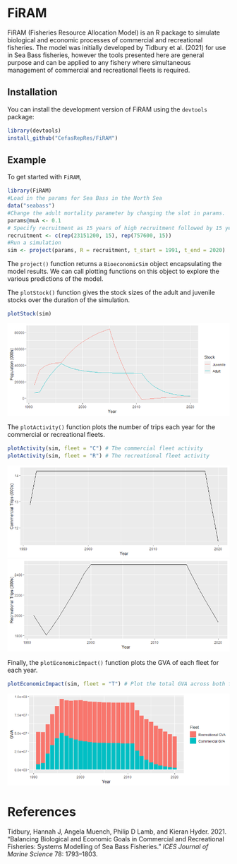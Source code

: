 # FiRAM

FiRAM (Fisheries Resource Allocation Model) is an R package to simulate biological and economic processes of commercial and recreational fisheries. The model was initially developed by Tidbury et al. (2021) for use in Sea Bass fisheries, however the tools presented here are general purpose and can be applied to any fishery where simultaneous management of commercial and recreational fleets is required.

## Installation
You can install the development version of FiRAM using the `devtools` package:
``` r
library(devtools)
install_github("CefasRepRes/FiRAM")
```

## Example

To get started with `FiRAM`, 

``` r
library(FiRAM)
#Load in the params for Sea Bass in the North Sea
data("seabass")
#Change the adult mortality parameter by changing the slot in params.
params@muA <- 0.1
# Specify recruitment as 15 years of high recruitment followed by 15 years of low recruitment
recruitment <- c(rep(23151200, 15), rep(757600, 15))
#Run a simulation
sim <- project(params, R = recruitment, t_start = 1991, t_end = 2020)
```
The `project()` function returns a `BioeconomicSim` object encapsulating the model results. We can call plotting functions on this object to explore the various predictions of the model.

The `plotStock()` function gives the stock sizes of the adult and juvenile stocks over the duration of the simulation.
``` r
plotStock(sim)
```
![](man/figures/stockplot.png)

The `plotActivity()` function plots the number of trips each year for the commercial or recreational fleets. 
``` r
plotActivity(sim, fleet = "C") # The commercial fleet activity
plotActivity(sim, fleet = "R") # The recreational fleet activity
```
![](man/figures/activity_com.png)
![](man/figures/activity_rec.png)

Finally, the `plotEconomicImpact()` function plots the GVA of each fleet for each year.

``` r
plotEconomicImpact(sim, fleet = "T") # Plot the total GVA across both fleets.
```
![](man/figures/impact_plot.png)


# References
Tidbury, Hannah J, Angela Muench, Philip D Lamb, and Kieran Hyder. 2021. “Balancing Biological and Economic Goals in Commercial and Recreational Fisheries: Systems Modelling of Sea Bass Fisheries.” *ICES Journal of Marine Science* 78: 1793–1803.
